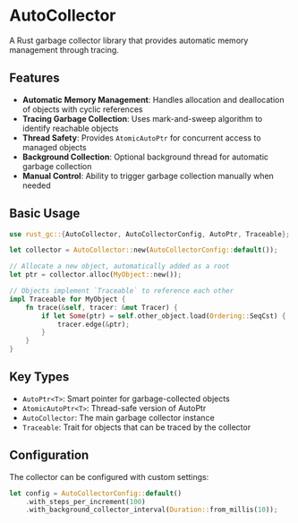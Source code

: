 # AutoCollector

A Rust garbage collector library that provides automatic memory management through tracing.

## Features

- **Automatic Memory Management**: Handles allocation and deallocation of objects with cyclic references
- **Tracing Garbage Collection**: Uses mark-and-sweep algorithm to identify reachable objects
- **Thread Safety**: Provides `AtomicAutoPtr` for concurrent access to managed objects
- **Background Collection**: Optional background thread for automatic garbage collection
- **Manual Control**: Ability to trigger garbage collection manually when needed

## Basic Usage

```rust
use rust_gc::{AutoCollector, AutoCollectorConfig, AutoPtr, Traceable};

let collector = AutoCollector::new(AutoCollectorConfig::default());

// Allocate a new object, automatically added as a root
let ptr = collector.alloc(MyObject::new());

// Objects implement `Traceable` to reference each other
impl Traceable for MyObject {
    fn trace(&self, tracer: &mut Tracer) {
        if let Some(ptr) = self.other_object.load(Ordering::SeqCst) {
            tracer.edge(&ptr);
        }
    }
}
```

## Key Types

- `AutoPtr<T>`: Smart pointer for garbage-collected objects
- `AtomicAutoPtr<T>`: Thread-safe version of AutoPtr
- `AutoCollector`: The main garbage collector instance
- `Traceable`: Trait for objects that can be traced by the collector

## Configuration

The collector can be configured with custom settings:

```rust
let config = AutoCollectorConfig::default()
    .with_steps_per_increment(100)
    .with_background_collector_interval(Duration::from_millis(10));
```
